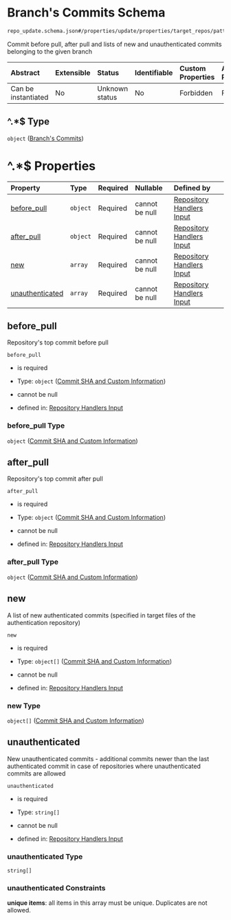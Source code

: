# Branch's Commits Schema

```txt
repo_update.schema.json#/properties/update/properties/target_repos/patternProperties/^.*$/properties/commits/patternProperties/^.*$
```

Commit before pull, after pull and lists of new and unauthenticated commits belonging to the given branch

| Abstract            | Extensible | Status         | Identifiable | Custom Properties | Additional Properties | Access Restrictions | Defined In                                                                           |
| :------------------ | :--------- | :------------- | :----------- | :---------------- | :-------------------- | :------------------ | :----------------------------------------------------------------------------------- |
| Can be instantiated | No         | Unknown status | No           | Forbidden         | Forbidden             | none                | [repo-update.schema.json*](docs/repo-update.schema.json "open original schema") |

## ^.\*$ Type

`object` ([Branch's Commits](repo-update-properties-update-data-properties-target-repos-patternproperties-repo-and-commits-properties-commits-by-branches-patternproperties-branchs-commits.md))

# ^.\*$ Properties

| Property                            | Type     | Required | Nullable       | Defined by                                                                                                                                                                                                                                                                                                                                                                                 |
| :---------------------------------- | :------- | :------- | :------------- | :----------------------------------------------------------------------------------------------------------------------------------------------------------------------------------------------------------------------------------------------------------------------------------------------------------------------------------------------------------------------------------------- |
| [before_pull](#before_pull)         | `object` | Required | cannot be null | [Repository Handlers Input](repo-update-definitions-commit-sha-and-custom-information.md "repo_update.schema.json#/properties/update/properties/target_repos/patternProperties/^.*$/properties/commits/patternProperties/^.*$/properties/before_pull")                                                                                                                                     |
| [after_pull](#after_pull)           | `object` | Required | cannot be null | [Repository Handlers Input](repo-update-definitions-commit-sha-and-custom-information.md "repo_update.schema.json#/properties/update/properties/target_repos/patternProperties/^.*$/properties/commits/patternProperties/^.*$/properties/after_pull")                                                                                                                                      |
| [new](#new)                         | `array`  | Required | cannot be null | [Repository Handlers Input](repo-update-properties-update-data-properties-target-repos-patternproperties-repo-and-commits-properties-commits-by-branches-patternproperties-branchs-commits-properties-new.md "repo_update.schema.json#/properties/update/properties/target_repos/patternProperties/^.*$/properties/commits/patternProperties/^.*$/properties/new")                         |
| [unauthenticated](#unauthenticated) | `array`  | Required | cannot be null | [Repository Handlers Input](repo-update-properties-update-data-properties-target-repos-patternproperties-repo-and-commits-properties-commits-by-branches-patternproperties-branchs-commits-properties-unauthenticated.md "repo_update.schema.json#/properties/update/properties/target_repos/patternProperties/^.*$/properties/commits/patternProperties/^.*$/properties/unauthenticated") |

## before_pull

Repository's top commit before pull

`before_pull`

*   is required

*   Type: `object` ([Commit SHA and Custom Information](repo-update-definitions-commit-sha-and-custom-information.md))

*   cannot be null

*   defined in: [Repository Handlers Input](repo-update-definitions-commit-sha-and-custom-information.md "repo_update.schema.json#/properties/update/properties/target_repos/patternProperties/^.\*$/properties/commits/patternProperties/^.\*$/properties/before_pull")

### before_pull Type

`object` ([Commit SHA and Custom Information](repo-update-definitions-commit-sha-and-custom-information.md))

## after_pull

Repository's top commit after pull

`after_pull`

*   is required

*   Type: `object` ([Commit SHA and Custom Information](repo-update-definitions-commit-sha-and-custom-information.md))

*   cannot be null

*   defined in: [Repository Handlers Input](repo-update-definitions-commit-sha-and-custom-information.md "repo_update.schema.json#/properties/update/properties/target_repos/patternProperties/^.\*$/properties/commits/patternProperties/^.\*$/properties/after_pull")

### after_pull Type

`object` ([Commit SHA and Custom Information](repo-update-definitions-commit-sha-and-custom-information.md))

## new

A list of new authenticated commits (specified in target files of the authentication repository)

`new`

*   is required

*   Type: `object[]` ([Commit SHA and Custom Information](repo-update-definitions-commit-sha-and-custom-information.md))

*   cannot be null

*   defined in: [Repository Handlers Input](repo-update-properties-update-data-properties-target-repos-patternproperties-repo-and-commits-properties-commits-by-branches-patternproperties-branchs-commits-properties-new.md "repo_update.schema.json#/properties/update/properties/target_repos/patternProperties/^.\*$/properties/commits/patternProperties/^.\*$/properties/new")

### new Type

`object[]` ([Commit SHA and Custom Information](repo-update-definitions-commit-sha-and-custom-information.md))

## unauthenticated

New unauthenticated commits - additional commits newer than the last authenticated commit in case of repositories where unauthenticated commits are allowed

`unauthenticated`

*   is required

*   Type: `string[]`

*   cannot be null

*   defined in: [Repository Handlers Input](repo-update-properties-update-data-properties-target-repos-patternproperties-repo-and-commits-properties-commits-by-branches-patternproperties-branchs-commits-properties-unauthenticated.md "repo_update.schema.json#/properties/update/properties/target_repos/patternProperties/^.\*$/properties/commits/patternProperties/^.\*$/properties/unauthenticated")

### unauthenticated Type

`string[]`

### unauthenticated Constraints

**unique items**: all items in this array must be unique. Duplicates are not allowed.

